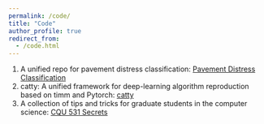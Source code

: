 ```yaml
---
permalink: /code/
title: "Code"
author_profile: true
redirect_from: 
  - /code.html
---
```


1. A unified repo for pavement distress classification: [Pavement Distress Classification](https://github.com/DearCaat/Pavement-Distress-Classification)
2. catty: A unified framework for deep-learning algorithm reproduction based on timm and Pytorch: [catty](https://github.com/DearCaat/catty)
3. A collection of tips and tricks for graduate students in the computer science: [CQU 531 Secrets](https://github.com/DearCaat/CQU_531_Secrets)
